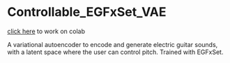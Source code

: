# Controllable_EGFxSet_VAE

[click here](https://githubtocolab.com/iranroman/Controllable_EGFxSet_VAE/blob/main/EGFxSet_controllable_VAE.ipynb) to work on colab

A variational autoencoder to encode and generate electric guitar sounds, with a latent space where the user can control pitch. Trained with EGFxSet.
